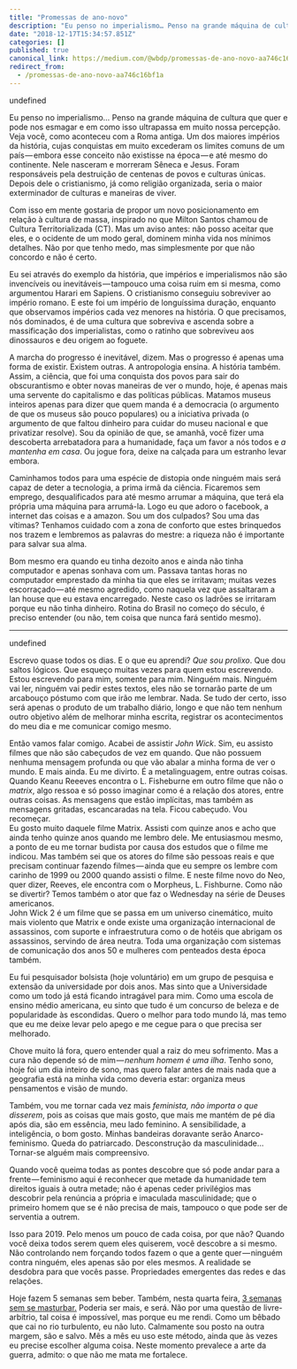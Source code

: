 ```yaml
---
title: "Promessas de ano-novo"
description: "Eu penso no imperialismo… Penso na grande máquina de cultura que quer e pode nos esmagar e em como isso ultrapassa em muito nossa…"
date: "2018-12-17T15:34:57.851Z"
categories: []
published: true
canonical_link: https://medium.com/@wbdp/promessas-de-ano-novo-aa746c16bf1a
redirect_from:
  - /promessas-de-ano-novo-aa746c16bf1a
---
```


undefined

Eu penso no imperialismo… Penso na grande máquina de cultura que quer e pode nos esmagar e em como isso ultrapassa em muito nossa percepção. Veja você, como aconteceu com a Roma antiga. Um dos maiores impérios da história, cujas conquistas em muito excederam os limites comuns de um país — embora esse conceito não existisse na época — e até mesmo do continente. Nele nasceram e morreram Sêneca e Jesus. Foram responsáveis pela destruição de centenas de povos e culturas únicas. Depois dele o cristianismo, já como religião organizada, seria o maior exterminador de culturas e maneiras de viver.

Com isso em mente gostaria de propor um novo posicionamento em relação à cultura de massa, inspirado no que Milton Santos chamou de Cultura Territorializada (CT). Mas um aviso antes: não posso aceitar que eles, e o ocidente de um modo geral, dominem minha vida nos mínimos detalhes. Não por que tenho medo, mas simplesmente por que não concordo e não é certo.

Eu sei através do exemplo da história, que impérios e imperialismos não são invencíveis ou inevitáveis — tampouco uma coisa ruim em si mesma, como argumentou Harari em Sapiens. O cristianismo conseguiu sobreviver ao império romano. E este foi um império de longuíssima duração, enquanto que observamos impérios cada vez menores na história. O que precisamos, nós dominados, é de uma cultura que sobreviva e ascenda sobre a massificação dos imperialistas, como o ratinho que sobreviveu aos dinossauros e deu origem ao foguete.

A marcha do progresso é inevitável, dizem. Mas o progresso é apenas uma forma de existir. Existem outras. A antropologia ensina. A história também. Assim, a ciência, que foi uma conquista dos povos para sair do obscurantismo e obter novas maneiras de ver o mundo, hoje, é apenas mais uma servente do capitalismo e das políticas públicas. Matamos museus inteiros apenas para dizer que quem manda é a democracia (o argumento de que os museus são pouco populares) ou a iniciativa privada (o argumento de que faltou dinheiro para cuidar do museu nacional e que privatizar resolve). Sou da opinião de que, se amanhã, você fizer uma descoberta arrebatadora para a humanidade, faça um favor a nós todos e _a mantenha em casa_. Ou jogue fora, deixe na calçada para um estranho levar embora.

Caminhamos todos para uma espécie de distopia onde ninguém mais será capaz de deter a tecnologia, a prima irmã da ciência. Ficaremos sem emprego, desqualificados para até mesmo arrumar a máquina, que terá ela própria uma máquina para arrumá-la. Logo eu que adoro o facebook, a internet das coisas e a amazon. Sou um dos culpados? Sou uma das vítimas? Tenhamos cuidado com a zona de conforto que estes brinquedos nos trazem e lembremos as palavras do mestre: a riqueza não é importante para salvar sua alma.

Bom mesmo era quando eu tinha dezoito anos e ainda não tinha computador e apenas sonhava com um. Passava tantas horas no computador emprestado da minha tia que eles se irritavam; muitas vezes escorraçado — até mesmo agredido, como naquela vez que assaltaram a lan house que eu estava encarregado. Neste caso os ladrões se irritaram porque eu não tinha dinheiro. Rotina do Brasil no começo do século, é preciso entender (ou não, tem coisa que nunca fará sentido mesmo).

---

undefined

Escrevo quase todos os dias. E o que eu aprendi? _Que sou prolixo_. Que dou saltos lógicos. Que esqueço muitas vezes para quem estou escrevendo. Estou escrevendo para mim, somente para mim. Ninguém mais. Ninguém vai ler, ninguém vai pedir estes textos, eles não se tornarão parte de um arcabouço póstumo com que irão me lembrar. Nada. Se tudo der certo, isso será apenas o produto de um trabalho diário, longo e que não tem nenhum outro objetivo além de melhorar minha escrita, registrar os acontecimentos do meu dia e me comunicar comigo mesmo.

Então vamos falar comigo. Acabei de assistir _John Wick_. Sim, eu assisto filmes que não são cabeçudos de vez em quando. Que não possuem nenhuma mensagem profunda ou que vão abalar a minha forma de ver o mundo. E mais ainda. Eu me divirto. É a metalinguagem, entre outras coisas. Quando Keanu Reeeves encontra o L. Fisheburne em outro filme que não o _matrix_, algo ressoa e só posso imaginar como é a relação dos atores, entre outras coisas. As mensagens que estão implícitas, mas também as mensagens gritadas, escancaradas na tela. Ficou cabeçudo. Vou recomeçar.  
Eu gosto muito daquele filme Matrix. Assisti com quinze anos e acho que ainda tenho quinze anos quando me lembro dele. Me entusiasmou mesmo, a ponto de eu me tornar budista por causa dos estudos que o filme me indicou. Mas também sei que os atores do filme são pessoas reais e que precisam continuar fazendo filmes — ainda que eu sempre os lembre com carinho de 1999 ou 2000 quando assisti o filme. E neste filme novo do Neo, quer dizer, Reeves, ele encontra com o Morpheus, L. Fishburne. Como não se divertir? Temos também o ator que faz o Wednesday na série de Deuses americanos.   
John Wick 2 é um filme que se passa em um universo cinemático, muito mais violento que Matrix e onde existe uma organização internacional de assassinos, com suporte e infraestrutura como o de hotéis que abrigam os assassinos, servindo de área neutra. Toda uma organização com sistemas de comunicação dos anos 50 e mulheres com penteados desta época também.

Eu fui pesquisador bolsista (hoje voluntário) em um grupo de pesquisa e extensão da universidade por dois anos. Mas sinto que a Universidade como um todo já está ficando intragável para mim. Como uma escola de ensino médio americana, eu sinto que tudo é um concurso de beleza e de popularidade às escondidas. Quero o melhor para todo mundo lá, mas temo que eu me deixe levar pelo apego e me cegue para o que precisa ser melhorado.

Chove muito lá fora, quero entender qual a raiz do meu sofrimento. Mas a cura não depende só de mim — _nenhum homem é uma ilha_. Tenho sono, hoje foi um dia inteiro de sono, mas quero falar antes de mais nada que a geografia está na minha vida como deveria estar: organiza meus pensamentos e visão de mundo.

Também, vou me tornar cada vez mais _feminista, não importa o que disserem_, pois as coisas que mais gosto, que mais me mantém de pé dia após dia, são em essência, meu lado feminino. A sensibilidade, a inteligência, o bom gosto. Minhas bandeiras doravante serão Anarco-feminismo. Queda do patriarcado. Desconstrução da masculinidade… Tornar-se alguém mais compreensivo.

Quando você queima todas as pontes descobre que só pode andar para a frente — feminismo aqui é reconhecer que metade da humanidade tem direitos iguais à outra metade; não é apenas ceder privilégios mas descobrir pela renúncia a própria e imaculada masculinidade; que o primeiro homem que se é não precisa de mais, tampouco o que pode ser de serventia a outrem.

Isso para 2019. Pelo menos um pouco de cada coisa, por que não? Quando você deixa todos serem quem eles quiserem, você descobre a si mesmo. Não controlando nem forçando todos fazem o que a gente quer — ninguém contra ninguém, eles apenas são por eles mesmos. A realidade se desdobra para que vocês passe. Propriedades emergentes das redes e das relações.

Hoje fazem 5 semanas sem beber. Também, nesta quarta feira, [3 semanas sem se masturbar.](https://www.instagram.com/p/Bv9gbZtBWxR/) Poderia ser mais, e será. Não por uma questão de livre-arbítrio, tal coisa é impossível, mas porque eu me rendi. Como um bêbado que cai no rio turbulento, eu não luto. Calmamente sou posto na outra margem, são e salvo. Mês a mês eu uso este método, ainda que às vezes eu precise escolher alguma coisa. Neste momento prevalece a arte da guerra, admito: o que não me mata me fortalece.
